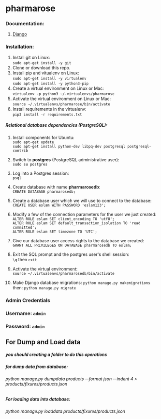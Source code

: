 

# pharmarose
### Documentation:

1. [Django](https://docs.djangoproject.com/en/2.0/releases/2.0/)

### Installation:

1. Install git on Linux:  
`sudo apt-get install -y git`
2. Clone or download this repo.
3. Install pip and vitualenv on Linux:  
`sudo apt-get install -y virtualenv`  
`sudo apt-get install -y python3-pip`
4. Create a virtual environment on Linux or Mac:  
`virtualenv -p python3 ~/.virtualenvs/pharmarose`
5. Activate the virtual environment on Linux or Mac:  
`source ~/.virtualenvs/pharmarose/bin/activate`
6. Install requirements in the virtualenv:  
`pip3 install -r requirements.txt`

##### Relational database dependencies (PostgreSQL):
1. Install components for Ubuntu:  
`sudo apt-get update`  
`sudo apt-get install python-dev libpq-dev postgresql postgresql-contrib`
2. Switch to **postgres** (PostgreSQL administrative user):  
`sudo su postgres`
3. Log into a Postgres session:  
`psql`
4. Create database with name **pharmarosedb**:  
`CREATE DATABASE pharmarosedb;`
5. Create a database user which we will use to connect to the database:  
`CREATE USER eslam WITH PASSWORD 'eslam123';`
6. Modify a few of the connection parameters for the user we just created:  
`ALTER ROLE eslam SET client_encoding TO 'utf8';`  
`ALTER ROLE eslam SET default_transaction_isolation TO 'read committed';`  
`ALTER ROLE eslam SET timezone TO 'UTC';` 
7. Give our database user access rights to the database we created:  
`GRANT ALL PRIVILEGES ON DATABASE pharmarosedb TO eslam;`
8. Exit the SQL prompt and the postgres user's shell session:  
`\q` then `exit`

9. Activate the virtual environment:  
`source ~/.virtualenvs/pharmarosedb/bin/activate`
10. Make Django database migrations:
`python manage.py makemigrations`  
then: `python manage.py migrate`


### Admin Credentials
### Username: `admin`  
### Password: `admin` 

## For Dump and Load data

##### you should creating a folder to do this operations

##### for dump data from database:

###### python manage.py dumpdata products --format json --indent 4 > products/fixures/products.json

##### For loading data into database:
###### python manage.py loaddata products/fixures/products.json

